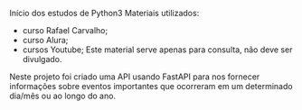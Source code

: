 Início dos estudos de Python3
Materiais utilizados:
- curso Rafael Carvalho;
- curso Alura;
- cursos Youtube;
Este material serve apenas para consulta, não deve ser divulgado.

Neste projeto foi criado uma API usando FastAPI para nos fornecer informações sobre eventos importantes que ocorreram em um determinado dia/mês ou ao longo do ano.


